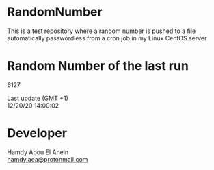 # RandomNumber    
This is a test repository where a random number is pushed to a file automatically passwordless from a cron job in my Linux CentOS server    
# Random Number of the last run   
6127
      
Last update (GMT +1)    
12/20/20 14:00:02
# Developer    
Hamdy Abou El Anein   
hamdy.aea@protonmail.com
